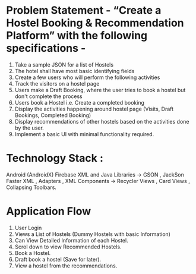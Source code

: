 # Problem Statement - “Create a Hostel Booking & Recommendation Platform” with the following specifications -
1. Take a sample JSON for a list of Hostels
2. The hotel shall have most basic identifying fields
3. Create a few users who will perform the following activities 
4. Track the visitors on a hostel page
5. Users make a Draft Booking, where the user tries to book a hostel but don't complete the process
6. Users book a Hostel i.e. Create a completed booking
7. Display the activities happening around hostel page (Visits, Draft Bookings, Completed Booking)
8. Display recommendations of other hostels based on the activities done by the user.
9. Implement a basic UI with minimal functionality required.
 
 # Technology Stack : 
Android (AndroidX)
Firebase
XML and Java
Libraries -> GSON , JackSon Faster XML , Adapters , 
XML Components -> Recycler Views , Card Views , Collapsing Toolbars.
 
# Application Flow
1. User Login 
2. Views a List of Hostels (Dummy Hostels with basic Information)
3. Can View Detailed Information of each Hostel.
4. Scrol down to view Recommended Hostels.
5. Book a Hostel.
6. Draft book a hostel (Save for later).
7. View a hostel from the recommendations.
